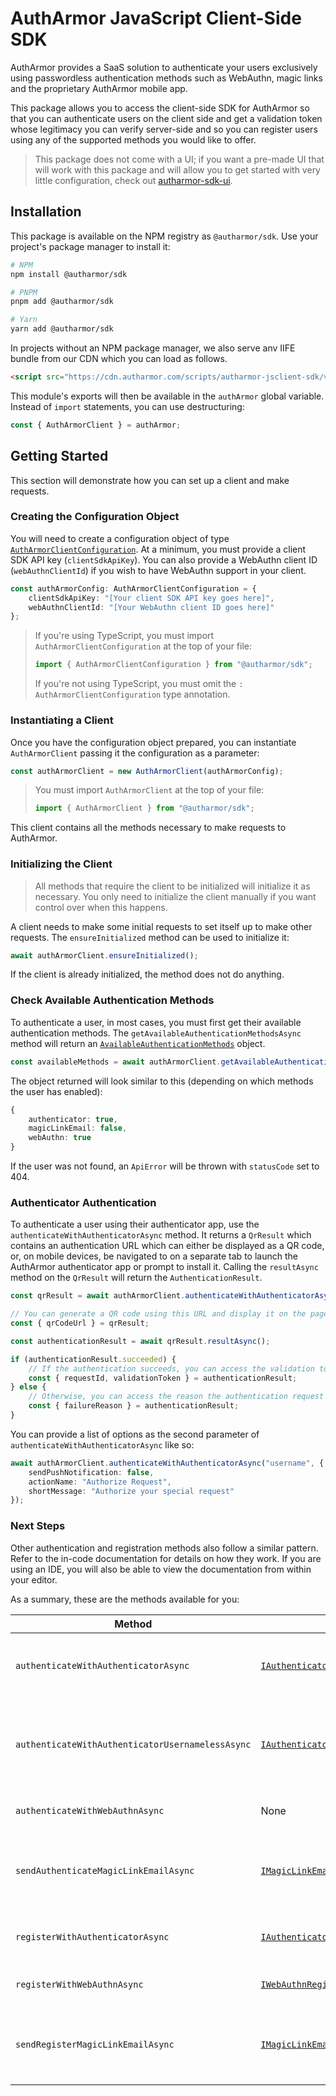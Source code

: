 # AuthArmor JavaScript Client-Side SDK

AuthArmor provides a SaaS solution to authenticate your users exclusively using passwordless authentication methods such as WebAuthn, magic links and the proprietary AuthArmor mobile app.

This package allows you to access the client-side SDK for AuthArmor so that you can authenticate users on the client side and get a validation token whose legitimacy you can verify server-side and so you can register users using any of the supported methods you would like to offer.

> This package does not come with a UI; if you want a pre-made UI that will work with this package and will allow you to get started with very little configuration, check out [autharmor-sdk-ui](https://github.com/AuthArmor/autharmor-jsclient-sdk-ui).

## Installation

This package is available on the NPM registry as `@autharmor/sdk`. Use your project's package manager to install it:

```sh
# NPM
npm install @autharmor/sdk

# PNPM
pnpm add @autharmor/sdk

# Yarn
yarn add @autharmor/sdk
```

In projects without an NPM package manager, we also serve anv IIFE bundle from our CDN which you can load as follows.

```html
<script src="https://cdn.autharmor.com/scripts/autharmor-jsclient-sdk/v4.0.0/autharmor-sdk.js"></script>
```

This module's exports will then be available in the `authArmor` global variable. Instead of `import` statements, you can use destructuring:

```js
const { AuthArmorClient } = authArmor;
```

## Getting Started

This section will demonstrate how you can set up a client and make requests.

### Creating the Configuration Object

You will need to create a configuration object of type [`AuthArmorClientConfiguration`](./src/client/config/AuthArmorClientConfiguration.ts). At a minimum, you must provide a client SDK API key (`clientSdkApiKey`). You can also provide a WebAuthn client ID (`webAuthnClientId`) if you wish to have WebAuthn support in your client.

```ts
const authArmorConfig: AuthArmorClientConfiguration = {
    clientSdkApiKey: "[Your client SDK API key goes here]",
    webAuthnClientId: "[Your WebAuthn client ID goes here]"
};
```

> If you're using TypeScript, you must import `AuthArmorClientConfiguration` at the top of your file:
> ```ts
> import { AuthArmorClientConfiguration } from "@autharmor/sdk";
> ```
>
> If you're not using TypeScript, you must omit the `: AuthArmorClientConfiguration` type annotation.

### Instantiating a Client

Once you have the configuration object prepared, you can instantiate `AuthArmorClient` passing it the configuration as a parameter:

```ts
const authArmorClient = new AuthArmorClient(authArmorConfig);
```

> You must import `AuthArmorClient` at the top of your file:
> ```ts
> import { AuthArmorClient } from "@autharmor/sdk";
> ```

This client contains all the methods necessary to make requests to AuthArmor.

### Initializing the Client

> All methods that require the client to be initialized will initialize it as necessary. You only need to initialize the client manually if you want control over when this happens.

A client needs to make some initial requests to set itself up to make other requests. The `ensureInitialized` method can be used to initialize it:

```ts
await authArmorClient.ensureInitialized();
```

If the client is already initialized, the method does not do anything.

### Check Available Authentication Methods

To authenticate a user, in most cases, you must first get their available authentication methods. The `getAvailableAuthenticationMethodsAsync` method will return an [`AvailableAuthenticationMethods`](./src/client/models/AuthenticationMethod.ts) object.

```ts
const availableMethods = await authArmorClient.getAvailableAuthenticationMethodsAsync("username");
```

The object returned will look similar to this (depending on which methods the user has enabled):

```ts
{
    authenticator: true,
    magicLinkEmail: false,
    webAuthn: true
}
```

If the user was not found, an `ApiError` will be thrown with `statusCode` set to 404.

### Authenticator Authentication

To authenticate a user using their authenticator app, use the `authenticateWithAuthenticatorAsync` method. It returns a `QrResult` which contains an authentication URL which can either be displayed as a QR code, or, on mobile devices, be navigated to on a separate tab to launch the AuthArmor authenticator app or prompt to install it. Calling the `resultAsync` method on the `QrResult` will return the `AuthenticationResult`.

```ts
const qrResult = await authArmorClient.authenticateWithAuthenticatorAsync("username");

// You can generate a QR code using this URL and display it on the page.
const { qrCodeUrl } = qrResult;

const authenticationResult = await qrResult.resultAsync();

if (authenticationResult.succeeded) {
    // If the authentication succeeds, you can access the validation token. Send it to the server for validation.
    const { requestId, validationToken } = authenticationResult;
} else {
    // Otherwise, you can access the reason the authentication request failed.
    const { failureReason } = authenticationResult;
}
```

You can provide a list of options as the second parameter of `authenticateWithAuthenticatorAsync` like so:
```ts
await authArmorClient.authenticateWithAuthenticatorAsync("username", {
    sendPushNotification: false,
    actionName: "Authorize Request",
    shortMessage: "Authorize your special request"
});
```

### Next Steps

Other authentication and registration methods also follow a similar pattern. Refer to the in-code documentation for details on how they work. If you are using an IDE, you will also be able to view the documentation from within your editor.

As a summary, these are the methods available for you:

| **Method**                                       | **Options Object**                                                                              | **Return Type**                           | **Description**                                                                |
|--------------------------------------------------|-------------------------------------------------------------------------------------------------|-------------------------------------------|--------------------------------------------------------------------------------|
| `authenticateWithAuthenticatorAsync`             | [`IAuthenticatorUserSpecificAuthenticateOptions`](./src/client/options/IAuthenticateOptions.ts) | `Promise<QrResult<AuthenticationResult>>` | Authenticates a user using their authenticator app.                            |
| `authenticateWithAuthenticatorUsernamelessAsync` | [`IAuthenticatorUsernamelessAuthenticateOptions`](./src/client/options/IAuthenticateOptions.ts) | `Promise<QrResult<AuthenticationResult>>` | Authenticates a user using an authenticator QR code that is not user-specific. |
| `authenticateWithWebAuthnAsync`                  | None                                                                                            | `Promise<AuthenticationResult>`           | Authenticates a user using WebAuthn.                                           |
| `sendAuthenticateMagicLinkEmailAsync`            | [`IMagicLinkEmailAuthenticateOptions`](./src/client/options/IAuthenticateOptions.ts)            | `Promise<void>`                           | Sends an authentication magic link to the user's email address.                |
| `registerWithAuthenticatorAsync`                 | [`IAuthenticatorRegisterOptions`](./src/client/options/IRegisterOptions.ts)                     | `Promise<QrResult<RegistrationResult>>`   | Registers a user using an authenticator QR code.                               |
| `registerWithWebAuthnAsync`                      | [`IWebAuthnRegisterOptions`](./src/client/options/IRegisterOptions.ts)                          | `Promise<RegistrationResult>`             | Registers a user using WebAuthn.                                               |
| `sendRegisterMagicLinkEmailAsync`                | [`IMagicLinkEmailRegisterOptions`](./src/client/options/IRegisterOptions.ts)                    | `Promise<void>`                           | Sends a registration magic link to the user's email address.                   |
